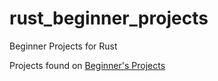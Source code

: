 # rust_beginner_projects
Beginner Projects for Rust

Projects found on [Beginner's Projects](https://github.com/jorgegonzalez/beginner-projects)
